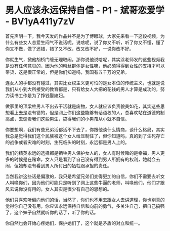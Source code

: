 # 男人应该永远保持自信 - P1 - 斌哥恋爱学 - BV1yA411y7zV

首先声明一下，我今天发的作品并不是为了博眼球，大家先来看一下这段视频，为什么有些女人总爱生闷气不说话呢，说啥呢，说了你又不听，听了你又不懂，懂了你又不做，做了还错，错了又不改，改又改不好，一说你改不好。

你就生气，掀他胡桥门缠无理取闹，那你说他说啥呢，其实涂老师发的这些视频我是没有任何意见的，因为他的粉丝群体是女性嘛，他必须得得到女性的支持才可以带货，这是很正常的，但是你们知道吗，我国有五千万的兄弟。

连女人的手都没有碰过，其实比女权主义更可怕的是女本位的传统主义，也就是说我们从小到大所接受的教育都是，只有给女人大把的花钱的男人才算是成功的，努力读书工作是为了挣钱娶媳妇。

做家里的顶梁柱男人不出去干活就是废物，女人就应该负责貌美如花，其实这些思想看上去是没有错的，但是网上你们这些能够有话语权的人，总喜欢站在道德的制高点，去谴责我们这些男生，搞得我们的小男孩从小就不自信。

你要想啊，我们有些兄弟活都活不下去了，你跟他谈什么情商，谈什么格局，其实我总是觉得我们这个民族被这个女人给压制住了，但你知道吗，真的到了生死存亡的战争或者灾难的时刻，生死临头的时刻，永远都是男人上的。

我们的精英永远的选择都是牺牲男人保护女人的，女人有时候赌的是幸福，男人更多的时候是在赌命，女人只是看到了自己没有得到男人所拥有的权利，她就会去闹，但她却没有看到男人所付出的牺牲跟承担的责任。

当然我讲这些话是偏激的，我只是希望兄弟们变得更加的自信，你们不需要去听女人叫唤你们，因为他们可能只是听到了网上这些牛逼的老师，叫唤他们，他们才跟风去说你没有用的，女人其实是很少有自己的思想的。

他们只喜欢听偏向他们的话，当然了，你们也不用去跟女人去讲道理，你也别真的觉得你自己没有用，你应该永远保持自信和向前的勇气，多关注自己，把自己搞强了，这个妹子自然就听你的话了，听了你的话。

你自然也会开始心疼她们，保护她们了，这个就是矛盾的对立和统一。